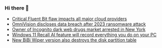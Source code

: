 ### Hi there 👋

<!--START_SECTION:feed-->
* [Critical Fluent Bit flaw impacts all major cloud providers](https://www.bleepingcomputer.com/news/security/critical-fluent-bit-flaw-impacts-all-major-cloud-providers/)
* [OmniVision discloses data breach after 2023 ransomware attack](https://www.bleepingcomputer.com/news/security/omnivision-discloses-data-breach-after-2023-ransomware-attack/)
* [Owner of Incognito dark web drugs market arrested in New York](https://www.bleepingcomputer.com/news/security/owner-of-incognito-dark-web-drugs-market-arrested-in-new-york/)
* [Windows 11 Recall AI feature will record everything you do on your PC](https://www.bleepingcomputer.com/news/microsoft/windows-11-recall-ai-feature-will-record-everything-you-do-on-your-pc/)
* [New BiBi Wiper version also destroys the disk partition table](https://www.bleepingcomputer.com/news/security/new-bibi-wiper-version-also-destroys-the-disk-partition-table/)
<!--END_SECTION:feed-->

<!--
**frankenk/frankenk** is a ✨ _special_ ✨ repository because its `README.md` (this file) appears on your GitHub profile.

Here are some ideas to get you started:

- 🔭 I’m currently working on ...
- 🌱 I’m currently learning ...
- 👯 I’m looking to collaborate on ...
- 🤔 I’m looking for help with ...
- 💬 Ask me about ...
- 📫 How to reach me: ...
- 😄 Pronouns: ...
- ⚡ Fun fact: ...
-->



